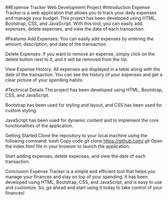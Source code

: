 ##Expense Tracker Web Development Project
#Introduction
Expense Tracker is a web application that allows you to track your daily expenses and manage your budget. This project has been developed using HTML, Bootstrap, CSS, and JavaScript. With this tool, you can easily add expenses, delete expenses, and view the date of each transaction.

#Features
Add Expenses: You can easily add expenses by entering the amount, description, and date of the transaction.

Delete Expenses: If you want to remove an expense, simply click on the delete button next to it, and it will be removed from the list.

View Expense History: All expenses are displayed in a table along with the date of the transaction. You can see the history of your expenses and get a clear picture of your spending habits.


#Technical Details
The project has been developed using HTML, Bootstrap, CSS, and JavaScript.

Bootstrap has been used for styling and layout, and CSS has been used for custom styling.

JavaScript has been used for dynamic content and to implement the core functionalities of the application.

Getting Started
Clone the repository to your local machine using the following command:
bash
Copy code
git clone https://github.com/<repo-name>.git
Open the index.html file in your browser to launch the application.

Start adding expenses, delete expenses, and view the date of each transaction.

Conclusion
Expense Tracker is a simple and efficient tool that helps you manage your finances and stay on top of your spending. It has been developed using HTML, Bootstrap, CSS, and JavaScript, and is easy to use and customize. So, go ahead and start using it today to take control of your finances!
